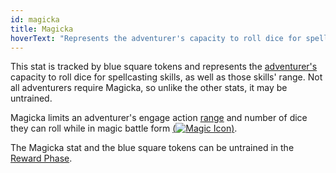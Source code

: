 ```yaml
---
id: magicka
title: Magicka
hoverText: "Represents the adventurer's capacity to roll dice for spellcasting skills, as well as those skills' range."
---
```


This stat is tracked by blue square tokens and represents the [adventurer's](/docs/all/glossary/adventurer) capacity to roll dice for spellcasting skills, as well as those skills' range. Not all adventurers require Magicka, so unlike the other stats, it may be untrained.

Magicka limits an adventurer's engage action [range](/docs/all/glossary/range) and number of dice they can roll while in magic battle form [(<img src="/icons/magic.svg" alt="Magic Icon" class="icon-svg" />)](/docs/all/battle-forms/magic).

The Magicka stat and the blue square tokens can be untrained in the [Reward Phase](/docs/all/day/reward-phase).
